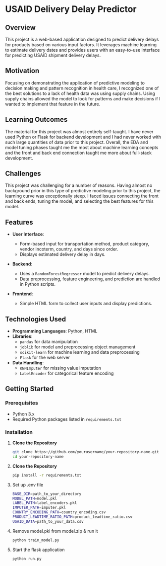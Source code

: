 # USAID Delivery Delay Predictor

## Overview
This project is a web-based application designed to predict delivery delays for products based on various input factors. It leverages machine learning to estimate delivery dates and provides users with an easy-to-use interface for predicting USAID shipment delivery delays.

## Motivation
Focusing on demonstrating the application of predictive modeling to decision making and pattern recognition in health care, I recognized one of the best solutions to a lack of health data was using supply chains. Using supply chains allowed the model to look for patterns and make decisions if I wanted to implement that feature in the future. 

## Learning Outcomes
The material for this project was almost entirely self-taught. I have never used Python or Flask for backend development and I had never worked with such large quantities of data prior to this project. Overall, the EDA and model tuning phases taught me the most about machine learning concepts and the front and back end connection taught me more about full-stack development.

## Challenges
This project was challenging for a number of reasons. Having almost no background prior in this type of predictive modeling prior to this project, the learning curve was exceptionally steep. I faced issues connecting the front and back ends, tuning the model, and selecting the best features for this model. 

## Features
- **User Interface**: 
  - Form-based input for transportation method, product category, vendor incoterm, country, and days since order.
  - Displays estimated delivery delay in days.

- **Backend**: 
  - Uses a `RandomForestRegressor` model to predict delivery delays.
  - Data preprocessing, feature engineering, and prediction are handled in Python scripts.

- **Frontend**: 
  - Simple HTML form to collect user inputs and display predictions.

## Technologies Used
- **Programming Languages**: Python, HTML
- **Libraries**: 
  - `pandas` for data manipulation
  - `joblib` for model and preprocessing object management
  - `scikit-learn` for machine learning and data preprocessing
  - `Flask` for the web server
- **Data Handling**: 
  - `KNNImputer` for missing value imputation
  - `LabelEncoder` for categorical feature encoding

## Getting Started

### Prerequisites
- Python 3.x
- Required Python packages listed in `requirements.txt`

### Installation
1. **Clone the Repository**
   ```bash
   git clone https://github.com/yourusername/your-repository-name.git
   cd your-repository-name
   
2. **Clone the Repository**
   ```bash
   pip install -r requirements.txt

3. Set up .env file
   ```bash
   BASE_DIR=path_to_your_directory
   MODEL_PATH=model.pkl
   LABEL_PATH=label_encoders.pkl
   IMPUTER_PATH=imputer.pkl
   COUNTRY_ENCODING_PATH=country_encoding.csv
   PRODUCT_LEADTIME_RATIO_PATH=product_leadtime_ratio.csv
   USAID_DATA=path_to_your_data.csv

4. Remove model.pkl from model.zip & run it
   ```bash
   python train_model.py

5. Start the flask application
   ```bash
   python run.py

